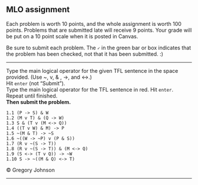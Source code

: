 ## MLO assignment

Each problem is worth 10 points, and the whole assignment is worth 100 points. Problems that are submitted late will receive 9 points. Your grade will be put on a 10 point scale when it is posted in Canvas.  

Be sure to submit each problem. The `✓` in the green bar or box indicates that the problem has been checked, not that it has been submitted. :)

---

Type the main logical operator for the given TFL sentence in the space provided. (Use ~, v, & , ->, and <->.)<br>
Hit `enter` (not &ldquo;Submit&rdquo;).<br> 
Type the main logical operator for the TFL sentence in red. Hit `enter`.<br> 
Repeat until finished.<br>
**Then submit the problem.**

~~~{.SynChecker .Match system="magnusSL"  points="10" late-credit="9"}
1.1 (P -> S) & W
1.2 (M v T) & (Q -> W)
1.3 S & (T v (M <-> Q))
1.4 ((T v W) & M) -> P
1.5 ~(M & T) -> ~S
1.6 ~((W -> ~P) v (P & S))
1.7 (R v ~(S -> T))
1.8 (R v ~(S -> T)) & (M <-> Q)
1.9 (S <-> (T v Q)) -> ~W
1.10 S -> ~((M & Q) <-> T)
~~~


<p>&copy; <script>document.write(new Date().getFullYear())</script> Gregory Johnson</p> 

---
